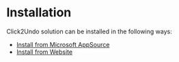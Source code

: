 # Installation

Click2Undo solution can be installed in the following ways:&#x20;

* [Install from Microsoft AppSource](https://docs.inogic.com/click2undo/installation/install-from-microsoft-appsource)
* [Install from Website](https://docs.inogic.com/click2undo/installation/install-from-website)
